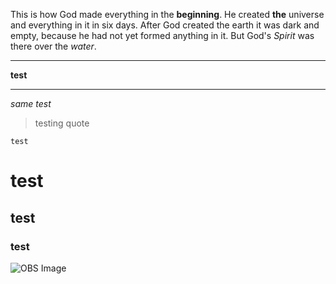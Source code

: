 This is how God made everything in the **beginning**. He created __the__ universe and everything in it in six days. After God created the earth it was dark and empty, because he had not yet formed anything in it. But God's *Spirit* was there over the _water_.

---
**test**
***
*same*
_test_


>testing quote


`test`

# test
## test
### test
![OBS Image](https://cdn.door43.org/obs/jpg/360px/obs-en-01-02.jpg)
